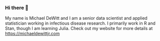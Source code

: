 ### Hi there 👋

My name is Michael DeWitt and I am a senior data scientist and applied statistician working in infectious disease research.
I primarily work in R and Stan, though I am learning Julia.
Check out my website for more details at <https://michaeldewittjr.com>

<!--
**medewitt/medewitt** is a ✨ _special_ ✨ repository because its `README.md` (this file) appears on your GitHub profile.

Here are some ideas to get you started:

- 🔭 I’m currently working on ...
- 🌱 I’m currently learning ...
- 👯 I’m looking to collaborate on ...
- 🤔 I’m looking for help with ...
- 💬 Ask me about ...
- 📫 How to reach me: ...
- 😄 Pronouns: ...
- ⚡ Fun fact: ...
### Top Languages
 ![Top Langs](https://github-readme-stats.vercel.app/api/top-langs/?username=medewitt&hide=javascript,html,css&count_private=true&langs_count=8&layout=compact)
 
 Language card generated using [this great repository](https://github.com/anuraghazra/github-readme-stats#top-languages-card)
-->
